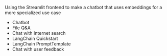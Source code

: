 Using the Streamlit frontend to make a chatbot that uses embeddings for a more specialized use case


- Chatbot
- File Q&A
- Chat with Internet search
- LangChain Quickstart
- LangChain PromptTemplate
- Chat with user feedback


